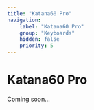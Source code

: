 ```yaml
---
title: "Katana60 Pro"
navigation:
    label: "Katana60 Pro"
    group: "Keyboards"
    hidden: false
    priority: 5
---
```

# Katana60 Pro
Coming soon...